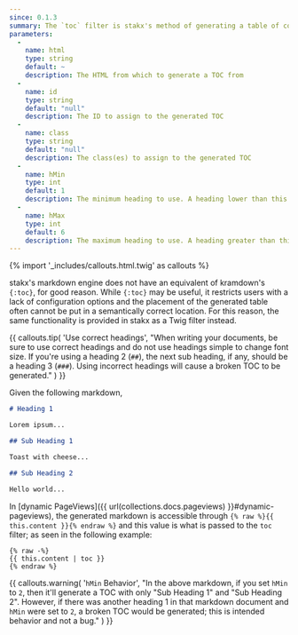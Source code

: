 ```yaml
---
since: 0.1.3
summary: The `toc` filter is stakx's method of generating a table of contents (TOC) for any HTML.
parameters:
  -
    name: html
    type: string
    default: ~
    description: The HTML from which to generate a TOC from
  -
    name: id
    type: string
    default: "null"
    description: The ID to assign to the generated TOC
  -
    name: class
    type: string
    default: "null"
    description: The class(es) to assign to the generated TOC
  -
    name: hMin
    type: int
    default: 1
    description: The minimum heading to use. A heading lower than this value would be ignored
  -
    name: hMax
    type: int
    default: 6
    description: The maximum heading to use. A heading greater than this value would be ignored
---
```


{% import '_includes/callouts.html.twig' as callouts %}

stakx's markdown engine does not have an equivalent of kramdown's `{:toc}`, for good reason. While `{:toc}` may be useful, it restricts users with a lack of configuration options and the placement of the generated table often cannot be put in a semantically correct location. For this reason, the same functionality is provided in stakx as a Twig filter instead.

{{ callouts.tip(
    'Use correct headings',
    "When writing your documents, be sure to use correct headings and do not use headings simple to change font size. If you're using a heading 2 (`##`), the next sub heading, if any, should be a heading 3 (`###`). Using incorrect headings will cause a broken TOC to be generated."
) }}

Given the following markdown,

```markdown
# Heading 1

Lorem ipsum...

## Sub Heading 1

Toast with cheese...

## Sub Heading 2

Hello world...
```

In [dynamic PageViews]({{ url(collections.docs.pageviews) }}#dynamic-pageviews), the generated markdown is accessible through `{% raw %}{{ this.content }}{% endraw %}` and this value is what is passed to the `toc` filter; as seen in the following example:

```twig
{% raw -%}
{{ this.content | toc }}
{% endraw %}
```

{{ callouts.warning(
    '`hMin` Behavior',
    "In the above markdown, if you set `hMin` to `2`, then it'll generate a TOC with only \"Sub Heading 1\" and \"Sub Heading 2\". However, if there was another heading 1 in that markdown document and `hMin` were set to `2`, a broken TOC would be generated; this is intended behavior and not a bug."
) }}
